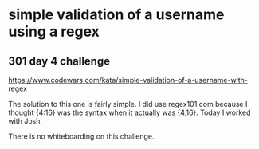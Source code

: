 # simple validation of a username using a regex
## 301 day 4 challenge

https://www.codewars.com/kata/simple-validation-of-a-username-with-regex

The solution to this one is fairly simple. I did use regex101.com because I thought {4:16} was the syntax when it actually was {4,16}. Today I worked with Josh.

There is no whiteboarding on this challenge.